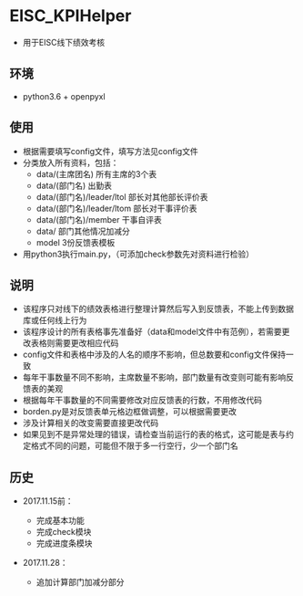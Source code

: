 # EISC_KPIHelper
- 用于EISC线下绩效考核

## 环境
- python3.6 + openpyxl

## 使用

- 根据需要填写config文件，填写方法见config文件
- 分类放入所有资料，包括：
    - data/(主席团名) 所有主席的3个表
    - data/(部门名) 出勤表
    - data/(部门名)/leader/ltol 部长对其他部长评价表
    - data/(部门名)/leader/ltom 部长对干事评价表
    - data/(部门名)/member 干事自评表
    - data/ 部门其他情况加减分
    - model 3份反馈表模板
 - 用python3执行main.py，（可添加check参数先对资料进行检验）

## 说明

- 该程序只对线下的绩效表格进行整理计算然后写入到反馈表，不能上传到数据库或任何线上行为
- 该程序设计的所有表格事先准备好（data和model文件中有范例），若需要更改表格则需要更改相应代码
- config文件和表格中涉及的人名的顺序不影响，但总数要和config文件保持一致
- 每年干事数量不同不影响，主席数量不影响，部门数量有改变则可能有影响反馈表的美观
- 根据每年干事数量的不同需要修改对应反馈表的行数，不用修改代码
- borden.py是对反馈表单元格边框做调整，可以根据需要更改
- 涉及计算相关的改变需要直接更改代码 
- 如果见到不是异常处理的错误，请检查当前运行的表的格式，这可能是表与约定格式不同的问题，可能但不限于多一行空行，少一个部门名

## 历史

 - 2017.11.15前：
   + 完成基本功能
   + 完成check模块
   + 完成进度条模块
   
 - 2017.11.28：
   + 追加计算部门加减分部分
